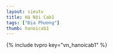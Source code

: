 ```yaml
---
layout: sieutv
title: Hà Nội Cab1
tags: ["Địa Phương"]
thumb: hanoicab1
---
```

{% include tvpro key="vn_hanoicab1" %}